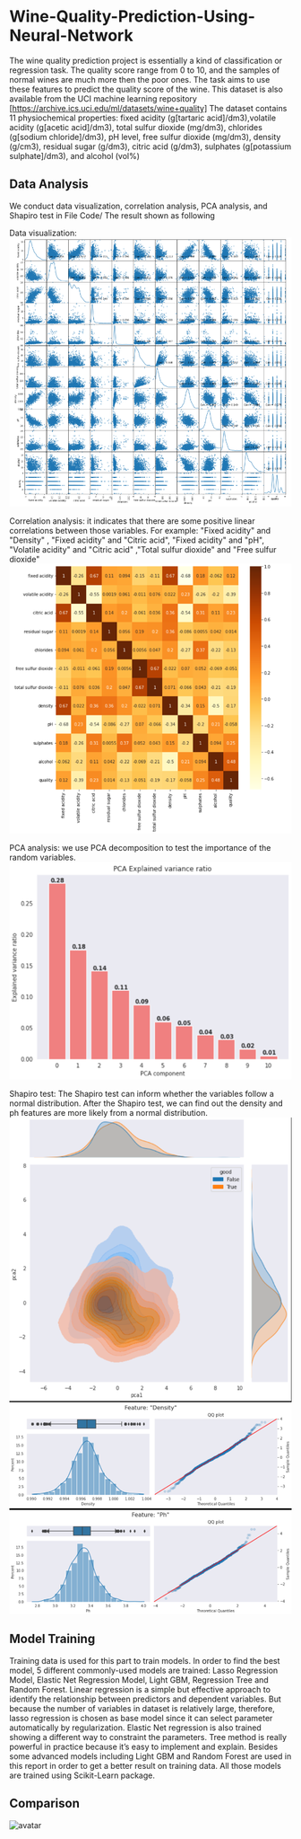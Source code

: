 # Wine-Quality-Prediction-Using-Neural-Network

The wine quality prediction project is essentially a kind of classification or regression task. The quality score range from 0 to 10, and the samples of normal wines are much more then the poor ones. The task aims to use these features to predict the quality score of the wine. 
This dataset is also available from the UCI machine learning repository [https://archive.ics.uci.edu/ml/datasets/wine+quality]
The dataset contains 11 physiochemical properties: fixed acidity (g[tartaric acid]/dm3),volatile acidity (g[acetic acid]/dm3), total sulfur dioxide (mg/dm3), chlorides (g[sodium chloride]/dm3), pH level, free sulfur dioxide (mg/dm3), density (g/cm3), residual sugar (g/dm3), citric acid (g/dm3), sulphates (g[potassium sulphate]/dm3), and alcohol (vol\%)

## Data Analysis

We conduct data visualization, correlation analysis, PCA analysis, and Shapiro test in File Code/
The result shown as following

Data visualization:
![avatar](https://github.com/shengnandi/Wine-Quality-Prediction-Using-Neural-Network/blob/main/picture/2.png)

Correlation analysis:
it indicates that there are some positive linear correlations between those variables. For example:  "Fixed acidity" and "Density" ,  "Fixed acidity" and "Citric acid", "Fixed acidity" and "pH", "Volatile acidity" and "Citric acid" ,"Total sulfur dioxide" and "Free sulfur dioxide"
![avatar](https://github.com/shengnandi/Wine-Quality-Prediction-Using-Neural-Network/blob/main/picture/1.png)

PCA analysis: we use PCA decomposition to test the importance of the random variables.
![avatar](https://github.com/shengnandi/Wine-Quality-Prediction-Using-Neural-Network/blob/main/picture/3.png)

Shapiro test: 
The Shapiro test can inform whether the variables follow a normal distribution. After the Shapiro test, we can find out the density and ph features are more likely from a normal distribution.
![avatar](https://github.com/shengnandi/Wine-Quality-Prediction-Using-Neural-Network/blob/main/picture/4.png)
![avatar](https://github.com/shengnandi/Wine-Quality-Prediction-Using-Neural-Network/blob/main/picture/5.png)


## Model Training
Training data is used for this part to train models. In order to find the best model, 5 different commonly-used models are trained: Lasso Regression Model, Elastic Net Regression Model, Light GBM, Regression Tree and Random Forest.
Linear regression is a simple but effective approach to identify the relationship between predictors and dependent variables. But because the number of variables in dataset is relatively large, therefore, lasso regression is chosen as base model since it can select parameter automatically by regularization. Elastic Net regression is also trained showing a different way to constraint the parameters. Tree method is really powerful in practice because it’s easy to implement and explain. Besides some advanced models including Light GBM and Random Forest are used in this report in order to get a better result on training data.
All those models are trained using Scikit-Learn package.

## Comparison

![avatar](https://github.com/shengnandi/Machine-Learning-Project-Airbnb-Prediction-/blob/main/picture/4.png)




